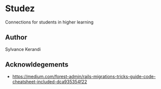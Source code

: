 # Studez
Connections for students in higher learning

## Author
Sylvance Kerandi

## Acknowldegements
- https://medium.com/forest-admin/rails-migrations-tricks-guide-code-cheatsheet-included-dca935354f22
